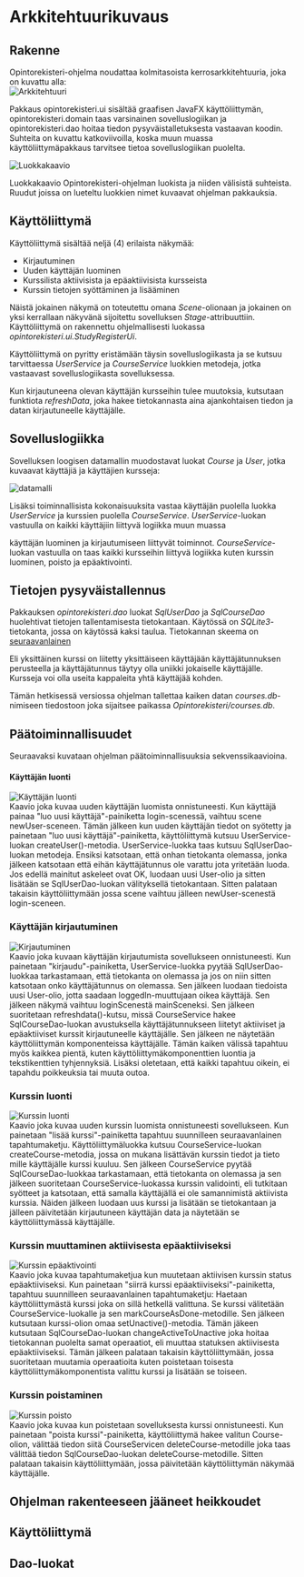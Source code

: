 # Arkkitehtuurikuvaus

## Rakenne
Opintorekisteri-ohjelma noudattaa kolmitasoista kerrosarkkitehtuuria, joka on kuvattu alla:  
![Arkkitehtuuri](kuvat/Opintorekisteripakkauskaavio.jpg)  

Pakkaus opintorekisteri.ui sisältää graafisen JavaFX käyttöliittymän, opintorekisteri.domain taas varsinainen sovelluslogiikan ja opintorekisteri.dao hoitaa tiedon pysyväistalletuksesta vastaavan koodin. 
Suhteita on kuvattu katkoviivoilla, koska muun muassa käyttöliittymäpakkaus tarvitsee tietoa sovelluslogiikan puolelta.  

![Luokkakaavio](kuvat/Opintorekisteriluokkakaavio.jpg)  

Luokkakaavio Opintorekisteri-ohjelman luokista ja niiden välisistä suhteista. Ruudut joissa on lueteltu luokkien nimet kuvaavat ohjelman pakkauksia.

## Käyttöliittymä  
Käyttöliittymä sisältää neljä (4) erilaista näkymää:  
* Kirjautuminen
* Uuden käyttäjän luominen
* Kurssilista aktiivisista ja epäaktiivisista kursseista
* Kurssin tietojen syöttäminen ja lisääminen  

Näistä jokainen näkymä on toteutettu omana *Scene*-olionaan ja jokainen on yksi kerrallaan näkyvänä sijoitettu sovelluksen *Stage*-attribuuttiin. Käyttöliittymä on rakennettu ohjelmallisesti luokassa
 *opintorekisteri.ui.StudyRegisterUi*.  

Käyttöliittymä on pyritty eristämään täysin sovelluslogiikasta ja se kutsuu tarvittaessa *UserService* ja *CourseService* luokkien metodeja, jotka vastaavast sovelluslogiikasta sovelluksessa.  

Kun kirjautuneena olevan käyttäjän kursseihin tulee muutoksia, kutsutaan funktiota *refreshData*, joka hakee tietokannasta aina ajankohtaisen tiedon ja datan kirjautuneelle käyttäjälle.  

## Sovelluslogiikka
Sovelluksen loogisen datamallin muodostavat luokat *Course* ja *User*, jotka kuvaavat käyttäjiä ja käyttäjien kursseja:  

![datamalli](kuvat/OpintorekisteriLuokat.jpg)  

Lisäksi toiminnallisista kokonaisuuksita vastaa käyttäjän puolella luokka *UserService* ja kurssien puolella *CourseService*. *UserService*-luokan vastuulla on kaikki käyttäjiin liittyvä logiikka  muun muassa 

käyttäjän luominen ja kirjautumiseen liittyvät toiminnot. *CourseService*-luokan vastuulla on taas kaikki kursseihin liittyvä logiikka kuten kurssin luominen, poisto ja epäaktivointi.  

## Tietojen pysyväistallennus
Pakkauksen *opintorekisteri.dao* luokat *SqlUserDao* ja *SqlCourseDao* huolehtivat tietojen tallentamisesta tietokantaan. Käytössä on *SQLite3*-tietokanta, jossa on käytössä kaksi taulua. Tietokannan skeema
on [seuraavanlainen](kuvat/ot-ht-schema.pdf)  

Eli yksittäinen kurssi on liitetty yksittäiseen käyttäjään käyttäjätunnuksen perusteella ja käyttäjätunnus täytyy olla uniikki jokaiselle käyttäjälle. Kursseja voi olla useita kappaleita yhtä käyttäjää kohden.  

Tämän hetkisessä versiossa ohjelman tallettaa kaiken datan *courses.db*-nimiseen tiedostoon joka sijaitsee paikassa *Opintorekisteri/courses.db*.

## Päätoiminnallisuudet
Seuraavaksi kuvataan ohjelman päätoiminnallisuuksia sekvenssikaavioina.  

#### Käyttäjän luonti

![Käyttäjän luonti](kuvat/kayttajan_luonti.png)  
Kaavio joka kuvaa uuden käyttäjän luomista onnistuneesti. Kun käyttäjä painaa "luo uusi käyttäjä"-painiketta login-scenessä, vaihtuu scene  newUser-sceneen. Tämän jälkeen kun uuden käyttäjän tiedot on syötetty ja painetaan "luo uusi käyttäjä"-painiketta, käyttöliittymä kutsuu UserService-luokan createUser()-metodia. UserService-luokka taas kutsuu SqlUserDao-luokan metodeja. Ensiksi katsotaan, että onhan tietokanta olemassa, jonka jälkeen katsotaan että eihän käyttäjätunnus ole varattu jota yritetään luoda. Jos edellä mainitut askeleet ovat OK, luodaan uusi User-olio ja sitten lisätään se SqlUserDao-luokan välityksellä tietokantaan. Sitten palataan takaisin käyttöliittymään jossa scene vaihtuu jälleen newUser-scenestä login-sceneen.

### Käyttäjän kirjautuminen

![Kirjautuminen](kuvat/Kirjautuminen.png)  
Kaavio joka kuvaan käyttäjän kirjautumista sovellukseen onnistuneesti. Kun painetaan "kirjaudu"-painiketta, UserService-luokka pyytää SqlUserDao-luokkaa tarkastamaan, että tietokanta on olemassa ja jos on niin sitten katsotaan onko käyttäjätunnus on olemassa. Sen jälkeen luodaan tiedoista uusi User-olio, jotta saadaan loggedIn-muuttujaan oikea käyttäjä. Sen jälkeen näkymä vaihtuu loginScenestä mainSceneksi. Sen jälkeen suoritetaan refreshdata()-kutsu, missä CourseService hakee SqlCourseDao-luokan avustuksella käyttäjätunnukseen liitetyt aktiiviset ja epäaktiiviset kurssit kirjautuneelle käyttäjälle. Sen jälkeen ne näytetään käyttöliittymän komponenteissa käyttäjälle. Tämän kaiken välissä tapahtuu myös kaikkea pientä, kuten käyttöliittymäkomponenttien luontia ja tekstikenttien tyhjennyksiä. Lisäksi oletetaan, että kaikki tapahtuu oikein, ei tapahdu poikkeuksia tai muuta outoa.  

### Kurssin luonti

![Kurssin luonti](kuvat/onnistunut_kurssin_luonti.png)  
Kaavio joka kuvaa uuden kurssin luomista onnistuneesti sovellukseen. Kun painetaan "lisää kurssi"-painiketta tapahtuu suunnilleen seuraavanlainen tapahtumaketju. Käyttöliittymäluokka kutsuu CourseService-luokan createCourse-metodia, jossa on mukana lisättävän kurssin tiedot ja tieto mille käyttäjälle kurssi kuuluu. Sen jälkeen CourseService pyytää SqlCourseDao-luokkaa tarkastamaan, että tietokanta on olemassa ja sen jälkeen suoritetaan CourseService-luokassa kurssin validointi, eli tutkitaan syötteet ja katsotaan, että samalla käyttäjällä ei ole samannimistä aktiivista kurssia. Näiden jälkeen luodaan uus kurssi ja lisätään se tietokantaan ja jälleen päivitetään kirjautuneen käyttäjän data ja näytetään se käyttöliittymässä käyttäjälle.  

### Kurssin muuttaminen aktiivisesta epäaktiiviseksi

![Kurssin epäaktivointi](kuvat/epaaktivointi.png)  
Kaavio joka kuvaa tapahtumaketjua kun muutetaan aktiivisen kurssin status epäaktiiviseksi. Kun painetaan "siirrä kurssi epäaktiiviseksi"-painiketta, tapahtuu suunnilleen seuraavanlainen tapahtumaketju: Haetaan käyttöliittymästä kurssi joka on sillä hetkellä valittuna. Se kurssi välitetään CourseService-luokalle ja sen markCourseAsDone-metodille. Sen jälkeen kutsutaan kurssi-olion omaa setUnactive()-metodia. Tämän jäkeen kutsutaan SqlCourseDao-luokan changeActiveToUnactive joka hoitaa tietokannan puolelta samat operaatiot, eli muuttaa statuksen aktiivisesta epäaktiiviseksi. Tämän jälkeen palataan takaisin käyttöliittymään, jossa suoritetaan muutamia operaatioita kuten poistetaan toisesta käyttöliittymäkomponentista valittu kurssi ja lisätään se toiseen.  

### Kurssin poistaminen

![Kurssin poisto](kuvat/poisto.png)  
Kaavio joka kuvaa kun poistetaan sovelluksesta kurssi onnistuneesti. Kun painetaan "poista kurssi"-painiketta, käyttöliittymä hakee valitun Course-olion, välittää tiedon siitä CourseServicen deleteCourse-metodille joka taas välittää tiedon SqlCourseDao-luokan deleteCourse-metodille. Sitten palataan takaisin käyttöliittymään, jossa päivitetään käyttöliittymän näkymää käyttäjälle.  

## Ohjelman rakenteeseen jääneet heikkoudet  

## Käyttöliittymä  

## Dao-luokat 
